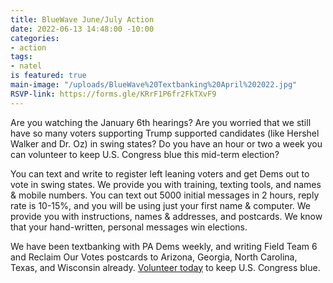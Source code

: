 ```yaml
---
title: BlueWave June/July Action
date: 2022-06-13 14:48:00 -10:00
categories:
- action
tags:
- natel
is featured: true
main-image: "/uploads/BlueWave%20Textbanking%20April%202022.jpg"
RSVP-link: https://forms.gle/KRrF1P6fr2FkTXvF9
---
```


Are you watching the January 6th hearings? Are you worried that we still have so many voters supporting  Trump supported candidates (like Hershel Walker and Dr. Oz) in swing states?  Do you have an hour or two a week you can volunteer to keep U.S. Congress blue this mid-term election?  

You can text and write to register left leaning voters and get Dems out to vote in swing states. We provide you with training, texting tools, and names & mobile numbers.  You can text out 5000 initial messages in 2 hours, reply rate is 10-15%, and you will be using just your first name & computer.  We provide you with instructions, names & addresses, and postcards. We know that your hand-written, personal messages win elections.

We have been textbanking with PA Dems weekly, and writing Field Team 6 and Reclaim Our Votes postcards to Arizona, Georgia, North Carolina, Texas, and Wisconsin already. [Volunteer today](https://forms.gle/KRrF1P6fr2FkTXvF9) to keep U.S. Congress blue.  